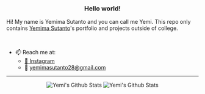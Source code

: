 <div align="center">
<!-- <img src="https://i.ibb.co/yPQYwCt/vektor-icon.png" width="90px" height="90px"> -->

### Hello world!
</div>

  Hi! My name is Yemima Sutanto and you can call me Yemi. This repo only contains [Yemima Sutanto](https://www.github.com/yemimasutanto)'s portfolio and projects outside of college.


<br>

- 📫 Reach me at:
  - [📸 Instagram](https://instagram.com/yemimasutanto)
  - 📧 yemimasutanto28@gmail.com

---------------------------------------------------
<div align="center">
  
![Yemi's Github Stats](https://github-readme-stats.vercel.app/api/top-langs/?username=pootreth&hide=jupyter%20notebook,assembly,html&bg_color=1d1f21&title_color=5eaeeb&text_color=c9cacc&icon_color=5eaeeb)
![Yemi's Github Stats](https://github-readme-stats.vercel.app/api?username=pootreth&show_icons=true&hide_border=true&bg_color=1d1f21&title_color=5eaeeb&text_color=c9cacc&icon_color=5eaeeb)
</div>
